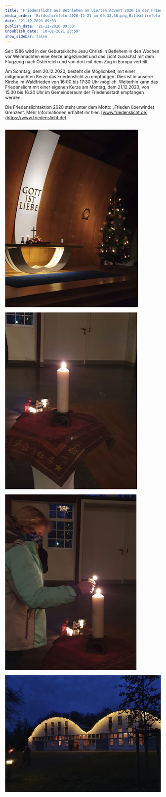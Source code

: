 ```yaml
---
title: 'Friedenslicht aus Bethlehem am vierten Advent 2020 in der Friedensstadt'
media_order: 'Bildschirmfoto 2020-12-21 um 09.32.58.png,Bildschirmfoto 2020-12-21 um 09.33.24.png,Bildschirmfoto 2020-12-21 um 09.33.17.png,Bildschirmfoto 2020-12-21 um 09.33.08.png'
date: '21-12-2020 09:33'
publish_date: '21-12-2020 09:33'
unpublish_date: '10-01-2021 23:59'
show_sidebar: false
---
```


Seit 1986 wird in der Geburtskirche Jesu Christi in Betlehem in den Wochen vor Weihnachten eine Kerze angezündet und das Licht zunächst mit dem Flugzeug nach Österreich und von dort mit dem Zug in Europa verteilt.

Am Sonntag, dem 20.12.2020, besteht die Möglichkeit, mit einer mitgebrachten Kerze das Friedenslicht zu empfangen. 
Dies ist in unserer Kirche im Waldfrieden von 16:00 bis 17:30 Uhr möglich. Weiterhin kann das Friedenslicht mit einer eigenen Kerze am Montag, dem 21.12.2020, von 15.00 bis 16.30 Uhr im Gemeinderaum der Friedensstadt empfangen werden.
 
Die Friedenslichtaktion 2020 steht unter dem Motto: „Frieden überwindet Grenzen“. Mehr Informationen erhaltet ihr hier: [www.friedenslicht.de](https://www.friedenslicht.de)
<br><br>

![](Bildschirmfoto%202020-12-21%20um%2009.33.08.png)

![](Bildschirmfoto%202020-12-21%20um%2009.33.17.png)

![](Bildschirmfoto%202020-12-21%20um%2009.33.24.png)

![](Bildschirmfoto%202020-12-21%20um%2009.32.58.png)